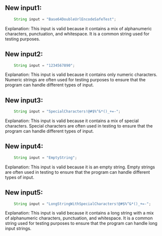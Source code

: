 ## New input1:
```java
    String input = "Base64DoubleUrlEncodeSafeTest";
```
Explanation: This input is valid because it contains a mix of alphanumeric characters, punctuation, and whitespace. It is a common string used for testing purposes.

## New input2:
```java
    String input = "1234567890";
```
Explanation: This input is valid because it contains only numeric characters. Numeric strings are often used for testing purposes to ensure that the program can handle different types of input.

## New input3:
```java
    String input = "SpecialCharacters!@#$%^&*()_+=-";
```
Explanation: This input is valid because it contains a mix of special characters. Special characters are often used in testing to ensure that the program can handle different types of input.

## New input4:
```java
    String input = "EmptyString";
```
Explanation: This input is valid because it is an empty string. Empty strings are often used in testing to ensure that the program can handle different types of input.

## New input5:
```java
    String input = "LongStringWithSpecialCharacters!@#$%^&*()_+=-";
```
Explanation: This input is valid because it contains a long string with a mix of alphanumeric characters, punctuation, and whitespace. It is a common string used for testing purposes to ensure that the program can handle long input strings.
